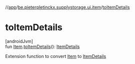 //[app](../../index.md)/[be.pieterpletinckx.supplystorage.ui.item](index.md)/[toItemDetails](to-item-details.md)

# toItemDetails

[androidJvm]\
fun [Item](../be.pieterpletinckx.supplystorage.data.item/-item/index.md).[toItemDetails](to-item-details.md)(): [ItemDetails](-item-details/index.md)

Extension function to convert [Item](../be.pieterpletinckx.supplystorage.data.item/-item/index.md) to [ItemDetails](-item-details/index.md)
